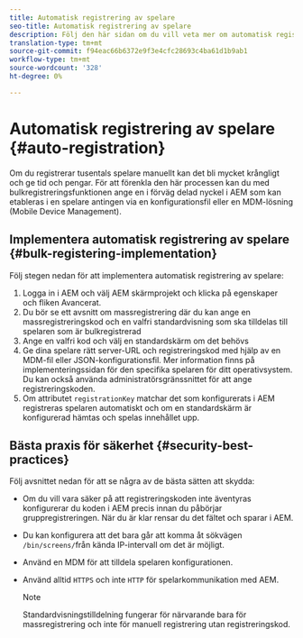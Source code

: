 ```yaml
---
title: Automatisk registrering av spelare
seo-title: Automatisk registrering av spelare
description: Följ den här sidan om du vill veta mer om automatisk registrering av spelare med AMS/On-Prem Screens.
translation-type: tm+mt
source-git-commit: f94eac66b6372e9f3e4cfc28693c4ba61d1b9ab1
workflow-type: tm+mt
source-wordcount: '328'
ht-degree: 0%

---
```



# Automatisk registrering av spelare {#auto-registration}

Om du registrerar tusentals spelare manuellt kan det bli mycket krångligt och ge tid och pengar. För att förenkla den här processen kan du med bulkregistreringsfunktionen ange en i förväg delad nyckel i AEM som kan etableras i en spelare antingen via en konfigurationsfil eller en MDM-lösning (Mobile Device Management).

## Implementera automatisk registrering av spelare {#bulk-registering-implementation}

Följ stegen nedan för att implementera automatisk registrering av spelare:

1. Logga in i AEM och välj AEM skärmprojekt och klicka på egenskaper och fliken Avancerat.
1. Du bör se ett avsnitt om massregistrering där du kan ange en massregistreringskod och en valfri standardvisning som ska tilldelas till spelaren som är bulkregistrerad
1. Ange en valfri kod och välj en standardskärm om det behövs
1. Ge dina spelare rätt server-URL och registreringskod med hjälp av en MDM-fil eller JSON-konfigurationsfil. Mer information finns på implementeringssidan för den specifika spelaren för ditt operativsystem. Du kan också använda administratörsgränssnittet för att ange registreringskoden.
1. Om attributet `registrationKey` matchar det som konfigurerats i AEM registreras spelaren automatiskt och om en standardskärm är konfigurerad hämtas och spelas innehållet upp.

## Bästa praxis för säkerhet {#security-best-practices}

Följ avsnittet nedan för att se några av de bästa sätten att skydda:

* Om du vill vara säker på att registreringskoden inte äventyras konfigurerar du koden i AEM precis innan du påbörjar gruppregistreringen. När du är klar rensar du det fältet och sparar i AEM.

* Du kan konfigurera att det bara går att komma åt sökvägen `/bin/screens/`från kända IP-intervall om det är möjligt.

* Använd en MDM för att tilldela spelaren konfigurationen.

* Använd alltid `HTTPS` och inte `HTTP` för spelarkommunikation med AEM.

   >[!NOTE]
   >Standardvisningstilldelning fungerar för närvarande bara för massregistrering och inte för manuell registrering utan registreringskod.